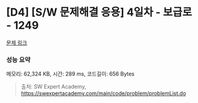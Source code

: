 # [D4] [S/W 문제해결 응용] 4일차 - 보급로 - 1249 

[문제 링크](https://swexpertacademy.com/main/code/problem/problemDetail.do?contestProbId=AV15QRX6APsCFAYD) 

### 성능 요약

메모리: 62,324 KB, 시간: 289 ms, 코드길이: 656 Bytes



> 출처: SW Expert Academy, https://swexpertacademy.com/main/code/problem/problemList.do